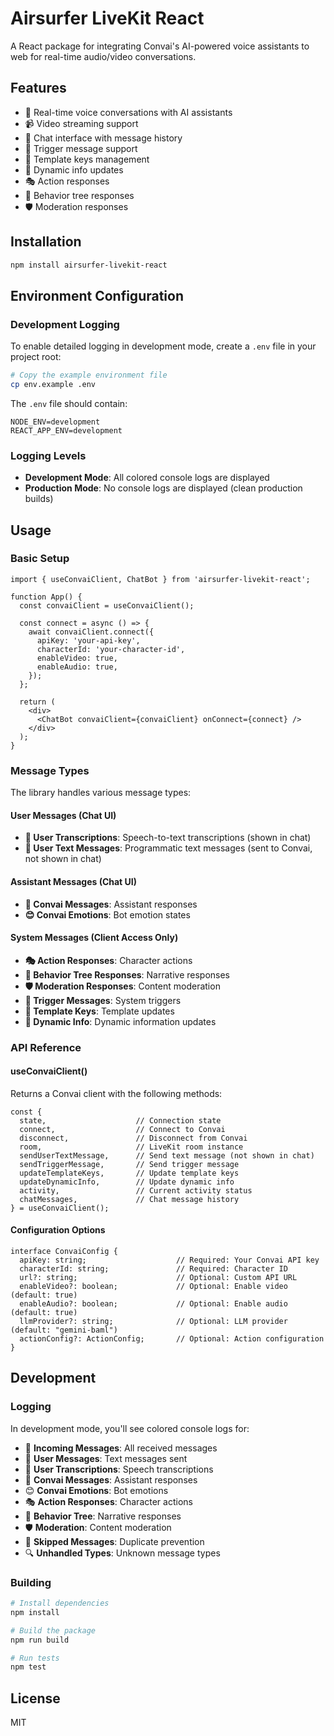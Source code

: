# Airsurfer LiveKit React

A React package for integrating Convai's AI-powered voice assistants to web for real-time audio/video conversations.

## Features

- 🎤 Real-time voice conversations with AI assistants
- 📹 Video streaming support
- 💬 Chat interface with message history
- 🎯 Trigger message support
- 🔑 Template keys management
- 🔄 Dynamic info updates
- 🎭 Action responses
- 🌳 Behavior tree responses
- 🛡️ Moderation responses

## Installation

```bash
npm install airsurfer-livekit-react
```

## Environment Configuration

### Development Logging

To enable detailed logging in development mode, create a `.env` file in your project root:

```bash
# Copy the example environment file
cp env.example .env
```

The `.env` file should contain:
```env
NODE_ENV=development
REACT_APP_ENV=development
```

### Logging Levels

- **Development Mode**: All colored console logs are displayed
- **Production Mode**: No console logs are displayed (clean production builds)

## Usage

### Basic Setup

```tsx
import { useConvaiClient, ChatBot } from 'airsurfer-livekit-react';

function App() {
  const convaiClient = useConvaiClient();

  const connect = async () => {
    await convaiClient.connect({
      apiKey: 'your-api-key',
      characterId: 'your-character-id',
      enableVideo: true,
      enableAudio: true,
    });
  };

  return (
    <div>
      <ChatBot convaiClient={convaiClient} onConnect={connect} />
    </div>
  );
}
```

### Message Types

The library handles various message types:

#### User Messages (Chat UI)
- **🎤 User Transcriptions**: Speech-to-text transcriptions (shown in chat)
- **🚫 User Text Messages**: Programmatic text messages (sent to Convai, not shown in chat)

#### Assistant Messages (Chat UI)
- **🤖 Convai Messages**: Assistant responses
- **😊 Convai Emotions**: Bot emotion states

#### System Messages (Client Access Only)
- **🎭 Action Responses**: Character actions
- **🌳 Behavior Tree Responses**: Narrative responses
- **🛡️ Moderation Responses**: Content moderation
- **🎯 Trigger Messages**: System triggers
- **🔑 Template Keys**: Template updates
- **🔄 Dynamic Info**: Dynamic information updates

### API Reference

#### useConvaiClient()

Returns a Convai client with the following methods:

```tsx
const {
  state,                    // Connection state
  connect,                  // Connect to Convai
  disconnect,               // Disconnect from Convai
  room,                     // LiveKit room instance
  sendUserTextMessage,      // Send text message (not shown in chat)
  sendTriggerMessage,       // Send trigger message
  updateTemplateKeys,       // Update template keys
  updateDynamicInfo,        // Update dynamic info
  activity,                 // Current activity status
  chatMessages,             // Chat message history
} = useConvaiClient();
```

#### Configuration Options

```tsx
interface ConvaiConfig {
  apiKey: string;                    // Required: Your Convai API key
  characterId: string;               // Required: Character ID
  url?: string;                      // Optional: Custom API URL
  enableVideo?: boolean;             // Optional: Enable video (default: true)
  enableAudio?: boolean;             // Optional: Enable audio (default: true)
  llmProvider?: string;              // Optional: LLM provider (default: "gemini-baml")
  actionConfig?: ActionConfig;       // Optional: Action configuration
}
```

## Development

### Logging

In development mode, you'll see colored console logs for:

- 📨 **Incoming Messages**: All received messages
- 💬 **User Messages**: Text messages sent
- 🎤 **User Transcriptions**: Speech transcriptions
- 🤖 **Convai Messages**: Assistant responses
- 😊 **Convai Emotions**: Bot emotions
- 🎭 **Action Responses**: Character actions
- 🌳 **Behavior Tree**: Narrative responses
- 🛡️ **Moderation**: Content moderation
- 🚫 **Skipped Messages**: Duplicate prevention
- 🔍 **Unhandled Types**: Unknown message types

### Building

```bash
# Install dependencies
npm install

# Build the package
npm run build

# Run tests
npm test
```

## License

MIT 